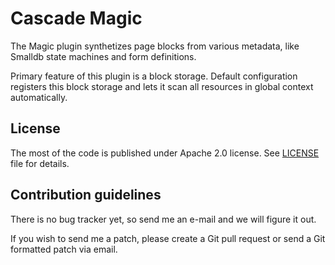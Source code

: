 Cascade Magic
=============

The Magic plugin synthetizes page blocks from various metadata, like Smalldb
state machines and form definitions.

Primary feature of this plugin is a block storage. Default configuration
registers this block storage and lets it scan all resources in global context
automatically.


License
-------

The most of the code is published under Apache 2.0 license. See [LICENSE](doc/license.md) file for details.



Contribution guidelines
-----------------------

There is no bug tracker yet, so send me an e-mail and we will figure it out.

If you wish to send me a patch, please create a Git pull request or send a Git formatted patch via email.

